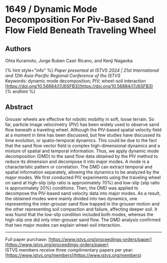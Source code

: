 # 1649 / Dynamic Mode Decomposition For Piv-Based Sand Flow Field Beneath Traveling Wheel

## Authors
Ohta Kuramoto, Jorge Ruben Casir Ricano, and Kenji Nagaoka

{% hint style="info" %}
*Paper presented at ISTVS 2024 | 21st International and 12th Asia-Pacific Regional Conference of the ISTVS*  
Keywords: dynamic mode decomposition; PIV; wheel-soil interaction  
[https://doi.org/10.56884/I7J6SFB3](https://doi.org/10.56884/I7J6SFB3)  
{% endhint %}

## Abstract
Grouser wheels are effective for robotic mobility in soft, loose terrain. So far, particle image velocimetry (PIV) has been widely used to observe sand flow beneath a traveling wheel. Although the PIV-based spatial velocity field at a moment in time has been discussed, but few studies have discussed its time evolution, or spatio-temporal dynamics. This could be due to the fact that the sand flow vector field is complex high-dimensional dynamics and a mixture of spatial and temporal information. Thus, we apply dynamic mode decomposition (DMD) to the sand flow data obtained by the PIV method to reduce its dimension and decompose it into major modes. A mode is a characteristic pattern or correlation. The DMD can extract temporal and spatial information separately, allowing the dynamics to be analyzed by the major modes. We first conducted PIV experiments using the traveling wheel on sand at high-slip (slip ratio is approximately 70%) and low-slip (slip ratio is approximately 20%) conditions. Then, the DMD was applied to decompose the PIV-based sand velocity data into major modes. As a result, the obtained modes were mainly divided into two dynamics, one representing the inter-grouser sand flow trapped in the grouser motion and the other representing soil compaction and failure, affecting deeper soil. It was found that the low-slip condition included both modes, whereas the high-slip one did only inter-grouser sand flow. The DMD analysis confirmed that two major modes can explain wheel-soil interaction.

-----  
Full paper purchase: [https://www.istvs.org/proceedings-orders/paper](https://www.istvs.org/proceedings-orders/paper)  
ISTVS members receive three complimentary papers per year: [https://www.istvs.org/members](https://www.istvs.org/members)